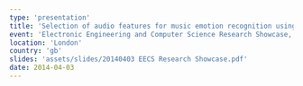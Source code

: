```yaml
---
type: 'presentation'
title: 'Selection of audio features for music emotion recognition using production music'
event: 'Electronic Engineering and Computer Science Research Showcase, Queen Mary University of London'
location: 'London'
country: 'gb'
slides: 'assets/slides/20140403 EECS Research Showcase.pdf'
date: 2014-04-03
---
```

